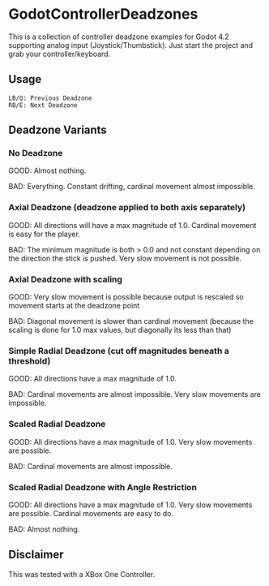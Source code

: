 # GodotControllerDeadzones
This is a collection of controller deadzone examples for Godot 4.2 supporting analog input (Joystick/Thumbstick).
Just start the project and grab your controller/keyboard.

## Usage
```
LB/Q: Previous Deadzone
RB/E: Next Deadzone
```

## Deadzone Variants

### No Deadzone
GOOD: Almost nothing. 

BAD: Everything. Constant drifting, cardinal movement almost impossible.

### Axial Deadzone (deadzone applied to both axis separately) 
GOOD: All directions will have a max magnitude of 1.0. Cardinal movement is easy for the player. 

BAD: The minimum magnitude is both > 0.0 and not constant depending on the direction the stick is pushed. Very slow movement is not possible.

### Axial Deadzone with scaling 
GOOD: Very slow movement is possible because output is rescaled so movement starts at the deadzone point 

BAD: Diagonal movement is slower than cardinal movement (because the scaling is done for 1.0 max values, but diagonally its less than that)

### Simple Radial Deadzone (cut off magnitudes beneath a threshold) 
GOOD: All directions have a max magnitude of 1.0. 

BAD: Cardinal movements are almost impossible. Very slow movements are impossible.

### Scaled Radial Deadzone 
GOOD: All directions have a max magnitude of 1.0. Very slow movements are possible. 

BAD: Cardinal movements are almost impossible.

### Scaled Radial Deadzone with Angle Restriction
GOOD: All directions have a max magnitude of 1.0. Very slow movements are possible. Cardinal movements are easy to do.

BAD: Almost nothing.

## Disclaimer
This was tested with a XBox One Controller.
